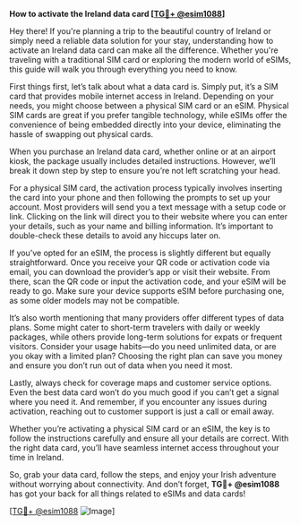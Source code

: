 **How to activate the Ireland data card [[TG💪+ @esim1088](https://t.me/s/esim1088)]**

Hey there! If you're planning a trip to the beautiful country of Ireland or simply need a reliable data solution for your stay, understanding how to activate an Ireland data card can make all the difference. Whether you're traveling with a traditional SIM card or exploring the modern world of eSIMs, this guide will walk you through everything you need to know.

First things first, let’s talk about what a data card is. Simply put, it’s a SIM card that provides mobile internet access in Ireland. Depending on your needs, you might choose between a physical SIM card or an eSIM. Physical SIM cards are great if you prefer tangible technology, while eSIMs offer the convenience of being embedded directly into your device, eliminating the hassle of swapping out physical cards.

When you purchase an Ireland data card, whether online or at an airport kiosk, the package usually includes detailed instructions. However, we’ll break it down step by step to ensure you’re not left scratching your head.

For a physical SIM card, the activation process typically involves inserting the card into your phone and then following the prompts to set up your account. Most providers will send you a text message with a setup code or link. Clicking on the link will direct you to their website where you can enter your details, such as your name and billing information. It’s important to double-check these details to avoid any hiccups later on.

If you’ve opted for an eSIM, the process is slightly different but equally straightforward. Once you receive your QR code or activation code via email, you can download the provider’s app or visit their website. From there, scan the QR code or input the activation code, and your eSIM will be ready to go. Make sure your device supports eSIM before purchasing one, as some older models may not be compatible.

It’s also worth mentioning that many providers offer different types of data plans. Some might cater to short-term travelers with daily or weekly packages, while others provide long-term solutions for expats or frequent visitors. Consider your usage habits—do you need unlimited data, or are you okay with a limited plan? Choosing the right plan can save you money and ensure you don’t run out of data when you need it most.

Lastly, always check for coverage maps and customer service options. Even the best data card won’t do you much good if you can’t get a signal where you need it. And remember, if you encounter any issues during activation, reaching out to customer support is just a call or email away.

Whether you’re activating a physical SIM card or an eSIM, the key is to follow the instructions carefully and ensure all your details are correct. With the right data card, you’ll have seamless internet access throughout your time in Ireland.

So, grab your data card, follow the steps, and enjoy your Irish adventure without worrying about connectivity. And don’t forget, **TG💪+ @esim1088** has got your back for all things related to eSIMs and data cards!

[[TG💪+ @esim1088](https://t.me/s/esim1088) ![Image](https://i.postimg.cc/Y0z9fWf4/image.png)]